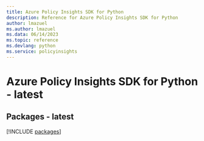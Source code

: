 ```yaml
---
title: Azure Policy Insights SDK for Python
description: Reference for Azure Policy Insights SDK for Python
author: lmazuel
ms.author: lmazuel
ms.data: 06/14/2023
ms.topic: reference
ms.devlang: python
ms.service: policyinsights
---
```

# Azure Policy Insights SDK for Python - latest
## Packages - latest
[!INCLUDE [packages](policy-insights-index.md)]